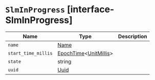 # `SlmInProgress` [interface-SlmInProgress]

| Name | Type | Description |
| - | - | - |
| `name` | [Name](./Name.md) | &nbsp; |
| `start_time_millis` | [EpochTime](./EpochTime.md)<[UnitMillis](./UnitMillis.md)> | &nbsp; |
| `state` | string | &nbsp; |
| `uuid` | [Uuid](./Uuid.md) | &nbsp; |
